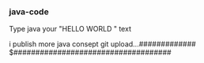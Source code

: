 ### java-code

Type java your "HELLO WORLD " text

i publish more java consept git upload...#############
$####################################

